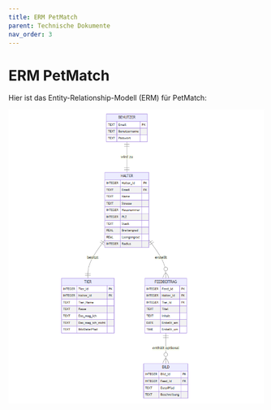 ```yaml
---
title: ERM PetMatch
parent: Technische Dokumente
nav_order: 3
---
```


# ERM PetMatch

Hier ist das Entity-Relationship-Modell (ERM) für PetMatch:

![ERM PetMatch](../Bilder/ermAktuell.png)
